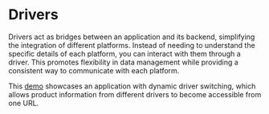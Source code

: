 # Drivers

Drivers act as bridges between an application and its backend, simplifying the integration of different platforms. Instead of needing to understand the specific details of each platform, you can interact with them through a driver. This promotes flexibility in data management while providing a consistent way to communicate with each platform.

This [demo](https://stackblitz.com/edit/stackblitz-starters-nwvydt?file=src%2Fmain.ts) showcases an application with dynamic driver switching, which allows product information from different drivers to become accessible from one URL.
